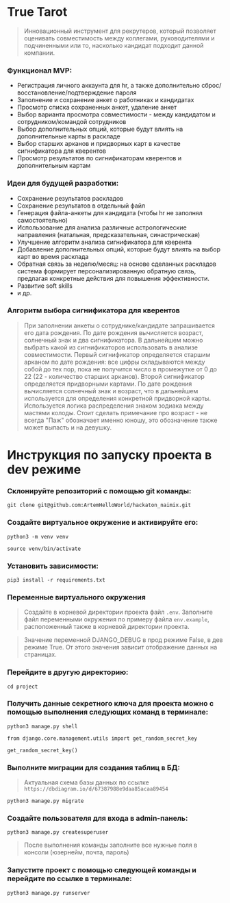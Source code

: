 # True Tarot

> Инновационный инструмент для рекрутеров, который позволяет оценивать совместимость между коллегами, руководителями и
> подчиненными или то, насколько кандидат подходит данной компании.

### Функционал MVP:

- Регистрация личного аккаунта для hr, а также дополнительно сброс/восстановление/подтверждение пароля
- Заполнение и сохранение анкет о работниках и кандидатах
- Просмотр списка сохраненных анкет, удаление анкет
- Выбор варианта просмотра совместимости - между кандидатом и сотрудником/командой сотрудников
- Выбор дополнительных опций, которые будут влиять на дополнительные карты в раскладе
- Выбор старших арканов и придворных карт в качестве сигнификатора для кверентов
- Просмотр результатов по сигнификаторам кверентов и дополнительным картам

### Идеи для будущей разработки:

- Сохранение результатов раскладов
- Сохранение результатов в отдельный файл
- Генерация файла-анкеты для кандидата (чтобы hr не заполнял самостоятельно)
- Использование для анализа различные астрологические направления (натальная, предсказательная, синастрическая)
- Улучшение алгоритм анализа сигнификатора для кверента
- Добавление дополнительных опций, которые будут влиять на выбор карт во время расклада
- Обратная связь за неделю/месяц: на основе сделанных раскладов система формирует персонализированную обратную связь,
  предлагая конкретные действия для повышения эффективности.
- Развитие soft skills
- и др.

### Алгоритм выбора сигнификатора для кверентов

> При заполнении анкеты о сотруднике/кандидате запрашивается его дата рождения.
> По дате рождения вычисляется возраст, солнечный знак и два сигнификатора. В дальнейшем можно выбрать какой из
> сигнификаторов использовать в анализе совместимости.
> Первый сигнификатор определяется старшим арканом по дате рождения: все цифры складываются между собой до тех пор, пока
> не получится число в промежутке от 0 до 22 (22 - количество старших арканов).
> Второй сигнификатор определяется придворными картами.
> По дате рождения вычисляется солнечный знак и возраст, что в дальнейшем используется для определения конкретной
> придворной карты.
> Используется логика распределения знаком зодиака между мастями колоды. Стоит сделать примечание про возраст - не
> всегда "Паж" обозначает именно юношу, это обозначение также может выпасть и на девушку.

# Инструкция по запуску проекта в dev режиме

### Склонируйте репозиторий с помощью git команды:

```
git clone git@github.com:ArtemHelloWorld/hackaton_naimix.git
```

### Создайте виртуальное окружение и активируйте его:

```
python3 -m venv venv 
```

```
source venv/bin/activate 
```

### Установить зависимости:

```
pip3 install -r requirements.txt
```

### Переменные виртуального окружения

> Создайте в корневой директории проекта файл `.env`. Заполните файл переменными
> окружения по примеру файла `env.example`, расположенный также в корневой
> директории проекта.

> Значение переменной DJANGO_DEBUG в прод режиме False, в дев режиме True. От
> этого значения зависит отображение данных на страницах.

### Перейдите в другую директорию:

```commandline
cd project
```

### Получить данные секретного ключа для проекта можно с помощью выполнения следующих команд в терминале:

```
python3 manage.py shell
```

```
from django.core.management.utils import get_random_secret_key
```

```
get_random_secret_key()
```

### Выполните миграции для создания таблиц в БД:

> Актуальная схема базы данных по ссылке `https://dbdiagram.io/d/67387988e9daa85acaa89454`

```
python3 manage.py migrate
```

### Создайте пользователя для входа в admin-панель:

```
python3 manage.py createsuperuser
```

> После выполнения команды заполните все нужные поля в консоли (юзернейм, почта, пароль)

### Запустите проект с помощью следующей команды и перейдите по ссылке в терминале:

```
python3 manage.py runserver
```
